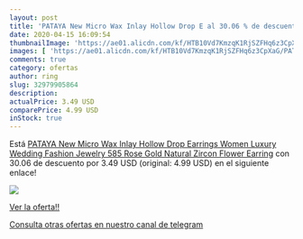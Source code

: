 ```yaml
---
layout: post
title: 'PATAYA New Micro Wax Inlay Hollow Drop E al 30.06 % de descuento'
date: 2020-04-15 16:09:54
thumbnailImage: 'https://ae01.alicdn.com/kf/HTB10Vd7KmzqK1RjSZFHq6z3CpXaG/PATAYA-New-Micro-Wax-Inlay-Hollow-Drop-Earrings-Women-Luxury-Wedding-Fashion-Jewelry-585-Rose-Gold.jpg_350x350._SL200_.jpg'
images: [ 'https://ae01.alicdn.com/kf/HTB10Vd7KmzqK1RjSZFHq6z3CpXaG/PATAYA-New-Micro-Wax-Inlay-Hollow-Drop-Earrings-Women-Luxury-Wedding-Fashion-Jewelry-585-Rose-Gold.jpg_350x350._SL200_.jpg' ]
comments: true
category: ofertas
author: ring
slug: 32979905864
description:
actualPrice: 3.49 USD
comparePrice: 4.99 USD
inStock: true
---
```


Está [PATAYA New Micro Wax Inlay Hollow Drop Earrings Women Luxury Wedding Fashion Jewelry 585 Rose Gold Natural Zircon Flower Earring](https://www.amazon.com/dp/32979905864/?tag=redken08-20) con 30.06 de descuento por 3.49 USD (original: 4.99 USD) en el siguiente enlace!

[![](https://ae01.alicdn.com/kf/HTB10Vd7KmzqK1RjSZFHq6z3CpXaG/PATAYA-New-Micro-Wax-Inlay-Hollow-Drop-Earrings-Women-Luxury-Wedding-Fashion-Jewelry-585-Rose-Gold.jpg_350x350._SL200_.jpg)](https://www.amazon.com/dp/32979905864/?tag=redken08-20)

[Ver la oferta!!](https://www.amazon.com/dp/32979905864/?tag=redken08-20)

[Consulta otras ofertas en nuestro canal de telegram](https://t.me/s/ofertas25)
